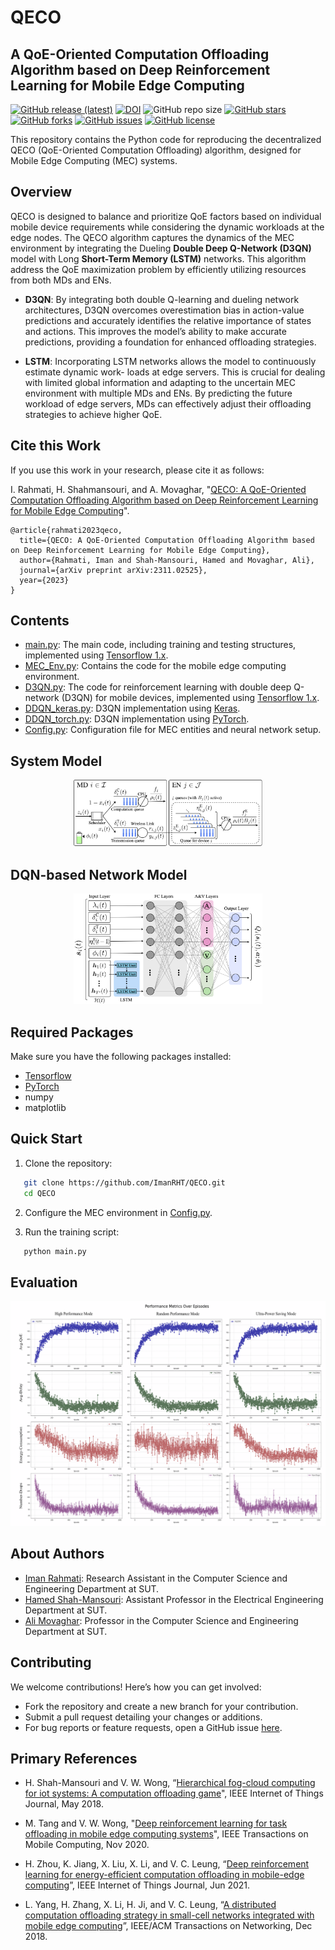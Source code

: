 # QECO

## A QoE-Oriented Computation Offloading Algorithm based on Deep Reinforcement Learning for Mobile Edge Computing
[![GitHub release (latest)](https://img.shields.io/github/v/release/ImanRht/QOCO)](https://github.com/ImanRht/QOCO/releases)
[![DOI](https://zenodo.org/badge/672957541.svg)](https://zenodo.org/doi/10.5281/zenodo.10134418)
![GitHub repo size](https://img.shields.io/github/repo-size/ImanRht/QOCO)
[![GitHub stars](https://img.shields.io/github/stars/ImanRht/QOCO?style=social)](https://github.com/ImanRht/QOCO/stargazers) 
[![GitHub forks](https://img.shields.io/github/forks/ImanRht/QOCO?style=social)](https://github.com/ImanRht/QOCO/network/members) 
[![GitHub issues](https://img.shields.io/github/issues/ImanRht/QOCO?style=social)](https://github.com/ImanRht/QOCO/issues) 
[![GitHub license](https://img.shields.io/github/license/ImanRht/QOCO?style=social)](https://github.com/ImanRht/QOCO/blob/master/LICENSE) 

This repository contains the Python code for reproducing the decentralized QECO (QoE-Oriented Computation Offloading) algorithm, designed for Mobile Edge Computing (MEC) systems. 

## Overview



QECO is designed to balance and prioritize QoE factors based on individual mobile device requirements while considering the dynamic workloads at the edge nodes. The QECO algorithm captures the dynamics of the MEC environment by integrating the Dueling **Double Deep Q-Network (D3QN)** model with Long **Short-Term Memory (LSTM)** networks. This algorithm address the QoE maximization problem by efficiently utilizing resources from both MDs and ENs.

  
- **D3QN**: By integrating both double Q-learning and dueling network architectures, D3QN overcomes overestimation bias in action-value predictions and accurately identifies the relative importance of states and actions. This improves the model’s ability to make accurate predictions, providing a foundation for enhanced offloading strategies.

- **LSTM**: Incorporating LSTM networks allows the model to continuously estimate dynamic work- loads at edge servers. This is crucial for dealing with limited global information and adapting to the uncertain MEC environment with multiple MDs and ENs. By predicting the future workload of edge servers, MDs can effectively adjust their offloading strategies to achieve higher QoE.


## Cite this Work
If you use this work in your research, please cite it as follows:

I. Rahmati, H. Shahmansouri, and A. Movaghar, "[QECO: A QoE-Oriented Computation Offloading Algorithm based on Deep Reinforcement Learning for Mobile Edge Computing](https://arxiv.org/pdf/2311.02525.pdf)".

```
@article{rahmati2023qeco,
  title={QECO: A QoE-Oriented Computation Offloading Algorithm based on Deep Reinforcement Learning for Mobile Edge Computing},
  author={Rahmati, Iman and Shah-Mansouri, Hamed and Movaghar, Ali},
  journal={arXiv preprint arXiv:2311.02525},
  year={2023}
}
```

## Contents
- [main.py](main.py): The main code, including training and testing structures, implemented using [Tensorflow 1.x](https://www.tensorflow.org/install/pip).
- [MEC_Env.py](MEC_Env.py): Contains the code for the mobile edge computing environment.
- [D3QN.py](DDQN.py): The code for reinforcement learning with double deep Q-network (D3QN) for mobile devices, implemented using [Tensorflow 1.x](https://www.tensorflow.org/install/pip).
- [DDQN_keras.py](DDQN_keras.py): D3QN implementation using [Keras](https://keras.io/).
- [DDQN_torch.py](DDQN_torch.py): D3QN implementation using [PyTorch](https://pytorch.org/get-started/locally/).
- [Config.py](Config.py): Configuration file for MEC entities and neural network setup.
  
## System Model

<div align="center">
  <img src="/assets/System_Model.png" alt="Qeueing architecture" title="Qeueing architecture" style="max-width:60%; height:250;"/>
</div>

## DQN-based Network Model

<div align="center">
  <img src="/assets/D3QN_Model.png" alt="D3QN architecture" title="D3QN architecture" style="max-width:60%; height:350;"/>
</div>



## Required Packages

Make sure you have the following packages installed:

- [Tensorflow](https://www.tensorflow.org/install/pip)
- [PyTorch](https://pytorch.org/get-started/locally/)
- numpy
- matplotlib

## Quick Start

1. Clone the repository:

``` bash
   git clone https://github.com/ImanRHT/QECO.git
   cd QECO
```

2. Configure the MEC environment in [Config.py](Config.py).


3. Run the training script:

``` bash
   python main.py
```



## Evaluation

![Performance_Chart](/assets/Performance_Chart__.png "Performance_Charts")


## About Authors

- [Iman Rahmati](https://scholar.google.com/citations?user=yHWKp6MAAAAJ&hl=en&oi=sra): Research Assistant in the Computer Science and Engineering Department at SUT.
- [Hamed Shah-Mansouri](https://scholar.google.com/citations?user=dcjIFccAAAAJ&hl=en&oi=ao): Assistant Professor in the Electrical Engineering Department at SUT.
- [Ali Movaghar](https://scholar.google.com/citations?user=BXNelwwAAAAJ&hl=en): Professor in the Computer Science and Engineering Department at SUT.

## Contributing 

We welcome contributions! Here’s how you can get involved:

- Fork the repository and create a new branch for your contribution.
- Submit a pull request detailing your changes or additions.
- For bug reports or feature requests, open a GitHub issue [here](https://github.com/ImanRht/QOCO/issues).


## Primary References

- H. Shah-Mansouri and V. W. Wong, “[Hierarchical fog-cloud computing for iot systems: A computation offloading game](https://ieeexplore.ieee.org/document/8360511)", IEEE Internet of Things Journal, May 2018.

- M. Tang and V. W. Wong, "[Deep reinforcement learning for task offloading in mobile edge computing systems](https://ieeexplore.ieee.org/abstract/document/9253665)", IEEE Transactions on Mobile Computing, Nov 2020.

- H. Zhou, K. Jiang, X. Liu, X. Li, and V. C. Leung, “[Deep reinforcement learning for energy-efficient computation offloading in mobile-edge computing](https://ieeexplore.ieee.org/document/9462445)”, IEEE Internet of Things Journal, Jun 2021.

- L. Yang, H. Zhang, X. Li, H. Ji, and V. C. Leung, “[A distributed computation offloading strategy in small-cell networks integrated with mobile edge computing](https://ieeexplore.ieee.org/document/8519737)”, IEEE/ACM Transactions on Networking, Dec 2018.

